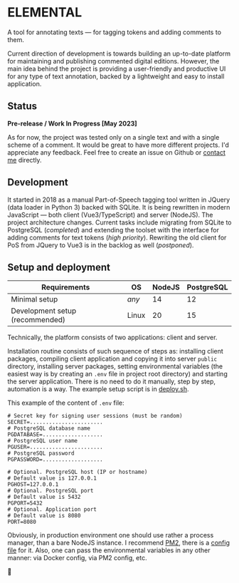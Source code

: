 # ELEMENTAL

A tool for annotating texts &mdash; for tagging tokens and adding comments to them.

Current direction of development is towards building an up-to-date platform for maintaining and publishing commented digital editions. However, the main idea behind the project is providing a user-friendly and productive UI for any type of text annotation, backed by a lightweight and easy to install application.

## Status

**Pre-release / Work In Progress [May 2023]**

As for now, the project was tested only on a single text and with a single scheme of a comment. It would be great to have more different projects. I'd appreciate any feedback. Feel free to create an issue on Github or [contact me](https://yaskevich.com/) directly.

## Development

It started in 2018 as a manual Part-of-Speech tagging tool written in JQuery (data loader in Python 3) backed with SQLite. It is being rewritten in modern JavaScript &mdash; both client (Vue3/TypeScript) and server (NodeJS). The project architecture changes. Current tasks include migrating from SQLite to PostgreSQL (_completed_) and extending the toolset with the interface for adding comments for text tokens (_high priority_). Rewriting the old client for PoS from JQuery to Vue3 is in the backlog as well (_postponed_).

## Setup and deployment

| Requirements                    | OS    | NodeJS | PostgreSQL |
| ------------------------------- | ----- | ------ | ---------- |
| Minimal setup                   | _any_ | 14     | 12         |
| Development setup (recommended) | Linux | 20     | 15         |

Technically, the platform consists of two applications: client and server.

Installation routine consists of such sequence of steps as: installing client packages, compiling client application and copying it into server `public` directory, installing server packages, setting environmental variables (the easiest way is by creating an `.env` file in project root directory) and starting the server application. There is no need to do it manually, step by step, automation is a way. The example setup script is in [deploy.sh](/deploy.sh).

This example of the content of `.env` file:

```shell
# Secret key for signing user sessions (must be random)
SECRET=.......................
# PostgreSQL database name
PGDATABASE=...................
# PostgreSQL user name
PGUSER=.......................
# PostgreSQL password
PGPASSWORD=...................

# Optional. PostgreSQL host (IP or hostname)
# Default value is 127.0.0.1
PGHOST=127.0.0.1
# Optional. PostgreSQL port
# Default value is 5432
PGPORT=5432
# Optional. Application port
# Default value is 8080
PORT=8080
```

Obviously, in production environment one should use rather a process manager, than a bare NodeJS instance. I recommend [PM2](https://pm2.keymetrics.io), there is a [config file](/server/ecosystem.config.cjs) for it. Also, one can pass the environmental variables in any other manner: via Docker config, via PM2 config, etc.

:space_invader:
